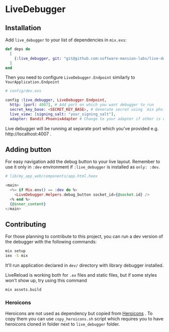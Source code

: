 # LiveDebugger

## Installation

Add `live_debugger` to your list of dependencies in `mix.exs`:

```elixir
def deps do
  [
    {:live_debugger, git: "git@github.com:software-mansion-labs/live-debugger.git", tag: "v0.0.2", only: :dev}
  ]
end
```

Then you need to configure `LiveDebugger.Endpoint` similarly to `YourApplication.Endpoint`

```elixir
# config/dev.exs

config :live_debugger, LiveDebugger.Endpoint,
  http: [port: 4007], # Add port on which you want debugger to run
  secret_key_base: <SECRET_KEY_BASE>, # Generate secret using `mix phx.gen.secret`
  live_view: [signing_salt: "your_signing_salt"],
  adapter: Bandit.PhoenixAdapter # Change to your adapter if other is used
```

Live debugger will be running at separate port which you've provided e.g. http://localhost:4007 .

## Adding button

For easy navigation add the debug button to your live layout. Remember to use it only in `:dev` environment if `:live_debugger` is installed as `only: :dev`.

```Elixir
# lib/my_app_web/components/app.html.heex

<main>
  <%= if Mix.env() == :dev do %>
    <LiveDebugger.Helpers.debug_button socket_id={@socket.id} />
  <% end %>
  {@inner_content}
</main>
```

## Contributing

For those planning to contribute to this project, you can run a dev version of the debugger with the following commands:

```bash
mix setup
iex -S mix
```

It'll run application declared in `dev/` directory with library debugger installed.

LiveReload is working both for `.ex` files and static files, but if some styles won't show up, try using this command

```bash
mix assets.build
```

### Heroicons

Heroicons are not used as dependency but copied from [Heroicons](https://github.com/tailwindlabs/heroicons) .
To copy them you can use `copy_heroicons.sh` script which requires you to have heroicons cloned in folder next to `live_debugger` folder.
